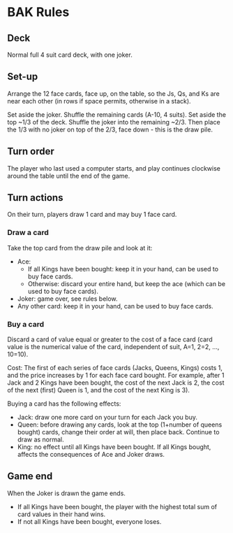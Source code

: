 # BAK Rules

## Deck

Normal full 4 suit card deck, with one joker.

## Set-up

Arrange the 12 face cards, face up, on the table, so the Js, Qs, and Ks are near each other (in rows if space permits, otherwise in a stack).

Set aside the joker. Shuffle the remaining cards (A-10, 4 suits). Set aside the top ~1/3 of the deck. Shuffle the joker into the remaining ~2/3. Then place the 1/3 with no joker on top of the 2/3, face down - this is the draw pile.

## Turn order

The player who last used a computer starts, and play continues clockwise around the table until the end of the game.

## Turn actions

On their turn, players draw 1 card and may buy 1 face card.

### Draw a card

Take the top card from the draw pile and look at it:
- Ace: 
  - If all Kings have been bought: keep it in your hand, can be used to buy face cards.
  - Otherwise: discard your entire hand, but keep the ace (which can be used to buy face cards).
- Joker: game over, see rules below.
- Any other card: keep it in your hand, can be used to buy face cards.

### Buy a card

Discard a card of value equal or greater to the cost of a face card (card value is the numerical value of the card, independent of suit, A=1, 2=2, ..., 10=10).

Cost: The first of each series of face cards (Jacks, Queens, Kings) costs 1, and the price increases by 1 for each face card bought. For example, after 1 Jack and 2 Kings have been bought, the cost of the next Jack is 2, the cost of the next (first) Queen is 1, and the cost of the next King is 3).

Buying a card has the following effects:
- Jack: draw one more card on your turn for each Jack you buy.
- Queen: before drawing any cards, look at the top (1+number of queens bought) cards, change their order at will, then place back. Continue to draw as normal.
- King: no effect until all Kings have been bought. If all Kings bought, affects the consequences of Ace and Joker draws.

## Game end

When the Joker is drawn the game ends. 
- If all Kings have been bought, the player with the highest total sum of card values in their hand wins. 
- If not all Kings have been bought, everyone loses.
